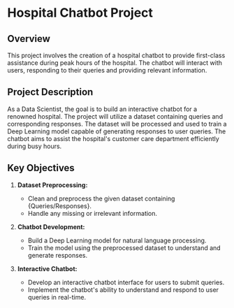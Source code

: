# Hospital Chatbot Project

## Overview

This project involves the creation of a hospital chatbot to provide first-class assistance during peak hours of the hospital. The chatbot will interact with users, responding to their queries and providing relevant information.

## Project Description

As a Data Scientist, the goal is to build an interactive chatbot for a renowned hospital. The project will utilize a dataset containing queries and corresponding responses. The dataset will be processed and used to train a Deep Learning model capable of generating responses to user queries. The chatbot aims to assist the hospital's customer care department efficiently during busy hours.

## Key Objectives

1. **Dataset Preprocessing:**
   - Clean and preprocess the given dataset containing {Queries/Responses}.
   - Handle any missing or irrelevant information.

2. **Chatbot Development:**
   - Build a Deep Learning model for natural language processing.
   - Train the model using the preprocessed dataset to understand and generate responses.

3. **Interactive Chatbot:**
   - Develop an interactive chatbot interface for users to submit queries.
   - Implement the chatbot's ability to understand and respond to user queries in real-time.
